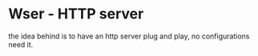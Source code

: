 # Wser - HTTP server 

the idea behind is to have an http server plug and play, no configurations need it.

